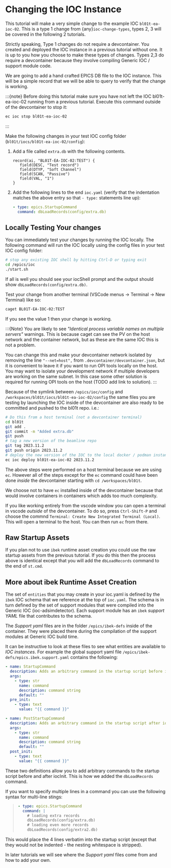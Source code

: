 # Changing the IOC Instance

This tutorial will make a very simple change to the example IOC `bl01t-ea-ioc-02`.
This is a type 1 change from {any}`ioc-change-types`, types 2, 3 will be covered in the
following 2 tutorials.

Strictly speaking, Type 1 changes do not require a devcontainer. You created
and deployed the IOC instance in a previous tutorial without one. It is up to
you how you choose to make these types of changes. Types 2,3 do require a
devcontainer because they involve compiling Generic IOC / support module code.

We are going to add a hand crafted EPICS DB file to the IOC instance. This will
be a simple record that we will be able to query to verify that the change
is working.

:::{note}
Before doing this tutorial make sure you have not left the IOC
bl01t-ea-ioc-02 running from a previous tutorial. Execute this command
outside of the devcontainer to stop it:

```bash
ec ioc stop bl01t-ea-ioc-02
```
:::

Make the following changes in your test IOC config folder
(`bl01t/iocs/bl01t-ea-ioc-02/config`):

1. Add a file called `extra.db` with the following contents.

   ```text
   record(ai, "BL01T-EA-IOC-02:TEST") {
      field(DESC, "Test record")
      field(DTYP, "Soft Channel")
      field(SCAN, "Passive")
      field(VAL, "1")
   }
   ```

2. Add the following lines to the end `ioc.yaml` (verify that the indentation
   matches the above entry so that `- type:` statements line up):

   ```yaml
   - type: epics.StartupCommand
     command: dbLoadRecords(config/extra.db)
   ```

## Locally Testing Your changes

You can immediately test your changes by running the IOC locally. The following
command will run the IOC locally using the config files in your test IOC config
folder:

```bash
# stop any existing IOC shell by hitting Ctrl-D or typing exit
cd /epics/ioc
./start.sh
```

If all is well you should see your iocShell prompt and the output should
show `dbLoadRecords(config/extra.db)`.

Test your change
from another terminal (VSCode menus -> Terminal -> New Terminal) like so:

```bash
caget BL01T-EA-IOC-02:TEST
```

If you see the value 1 then your change is working.

:::{Note}
You are likely to see
*"Identical process variable names on multiple servers"* warnings. This is
because caget can see the PV on the host network and the container network,
but as these are the same IOC this is not a problem.

You can change this and make your devcontainer network isolated by removing
the line `"--net=host",` from `.devcontainer/devcontainer.json`, but
it is convenient to leave it if you want to run OPI tools locally on the
host. You may want to isolate your development network if multiple
developers are working on the same subnet. In this case some other solution
is required for running OPI tools on the host (TODO add link to solution).
:::

Because of the symlink between `/epics/ioc/config` and
`/workspaces/bl01t/iocs/bl01t-ea-ioc-02/config` the same files you are testing
by launching the IOC inside of the devcontainer are also ready to be
committed and pushed to the bl01t repo. i.e.:

```bash
# Do this from a host terminal (not a devcontainer terminal)
cd bl01t
git add .
git commit -m "Added extra.db"
git push
# tag a new version of the beamline repo
git tag 2023.11.2
git push origin 2023.11.2
# deploy the new version of the IOC to the local docker / podman instance
ec ioc deploy bl01t-ea-ioc-02 2023.11.2
```

The above steps were performed on a host terminal because we are using `ec`.
However all of the steps except for the `ec` command could have been done
*inside* the devcontainer starting with `cd /workspaces/bl01t`.

We choose not to have `ec` installed inside of the devcontainer because
that would involve containers in containers which adds too much complexity.

If you like working entirely from the vscode window you can open a terminal
in vscode *outside* of the devcontainer. To do so, press `Ctrl-Shift-P` and
choose the commnd `Terminal: Create New Integrated Terminal (Local)`.
This will open a terminal to the host. You can then run `ec` from there.

## Raw Startup Assets

If you plan not to use `ibek` runtime asset creation you could use the raw
startup assets from the previous tutorial. If you do this then the process
above is identical except that you will add the `dbLoadRecords` command to
the end of `st.cmd`.

## More about ibek Runtime Asset Creation

The set of `entities` that you may create in your ioc.yaml is defined by the
`ibek` IOC schema that we reference at the top of `ioc.yaml`.
The schema is in turn defined by the set of support modules that were compiled
into the Generic IOC (ioc-adsimdetector). Each support module has an
`ibek` *support YAML* file that contributes to the schema.

The *Support yaml* files are in the folder `/epics/ibek-defs` inside of the
container. They were placed there during the compilation of the support
modules at Generic IOC build time.

It can be instructive to look at these files to see what entities are available
to *IOC instances*. For example the global support yaml file
`/epics/ibek-defs/epics.ibek.support.yaml` contains the following:

```yaml
- name: StartupCommand
  description: Adds an arbitrary command in the startup script before iocInit
  args:
    - type: str
      name: command
      description: command string
      default: ""
  pre_init:
    - type: text
      value: "{{ command }}"

- name: PostStartupCommand
  description: Adds an arbitrary command in the startup script after iocInit
  args:
    - type: str
      name: command
      description: command string
      default: ""
  post_init:
    - type: text
      value: "{{ command }}"
```

These two definitions allow you to add arbitrary commands to the startup script
before and after iocInit. This is how we added the `dbLoadRecords` command.

If you want to specify multiple lines in a command you can use the following
syntax for multi-line stings:

> ```yaml
> - type: epics.StartupCommand
>   command: |
>     # loading extra records
>     dbLoadRecords(config/extra.db)
>     # loading even more records
>     dbLoadRecords(config/extra2.db)
> ```

This would place the 4 lines verbatim into the startup script (except that
they would not be indented - the nesting whitespace is stripped).

In later tutorials we will see where the *Support yaml* files come from and
how to add your own.
